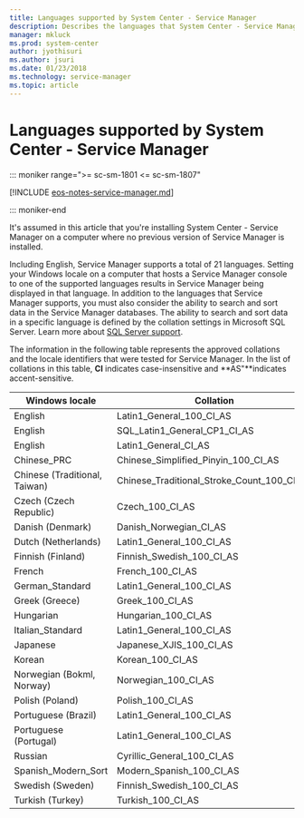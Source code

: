 ```yaml
---
title: Languages supported by System Center - Service Manager
description: Describes the languages that System Center - Service Manager supports.
manager: mkluck
ms.prod: system-center
author: jyothisuri
ms.author: jsuri
ms.date: 01/23/2018
ms.technology: service-manager
ms.topic: article
---
```


# Languages supported by System Center - Service Manager

::: moniker range=">= sc-sm-1801 <= sc-sm-1807"

[!INCLUDE [eos-notes-service-manager.md](../includes/eos-notes-service-manager.md)]

::: moniker-end

It's assumed in this article that you're installing System Center - Service Manager on a computer where no previous version of Service Manager is installed.

 Including English, Service Manager supports a total of 21 languages. Setting your Windows locale on a computer that hosts a Service Manager console to one of the supported languages results in Service Manager being displayed in that language. In addition to the languages that Service Manager supports, you must also consider the ability to search and sort data in the Service Manager databases. The ability to search and sort data in a specific language is defined by the collation settings in Microsoft SQL Server. Learn more about [SQL Server support](supported-configs.md).  

 The information in the following table represents the approved collations and the locale identifiers that were tested for Service Manager. In the list of collations in this table, **CI** indicates case-insensitive and **AS"**indicates accent-sensitive.  

|Windows locale|Collation|  
|--------------------|---------------|  
|English|Latin1\_General\_100\_CI\_AS|  
|English|SQL\_Latin1\_General\_CP1\_CI\_AS|  
|English|Latin1\_General\_CI\_AS|  
|Chinese\_PRC|Chinese\_Simplified\_Pinyin\_100\_CI\_AS|  
|Chinese \(Traditional, Taiwan\)|Chinese\_Traditional\_Stroke\_Count\_100\_CI\_AS|  
|Czech \(Czech Republic\)|Czech\_100\_CI\_AS|  
|Danish \(Denmark\)|Danish\_Norwegian\_CI\_AS|  
|Dutch \(Netherlands\)|Latin1\_General\_100\_CI\_AS|  
|Finnish \(Finland\)|Finnish\_Swedish\_100\_CI\_AS|  
|French|French\_100\_CI\_AS|  
|German\_Standard|Latin1\_General\_100\_CI\_AS|  
|Greek \(Greece\)|Greek\_100\_CI\_AS|  
|Hungarian|Hungarian\_100\_CI\_AS|  
|Italian\_Standard|Latin1\_General\_100\_CI\_AS|  
|Japanese|Japanese\_XJIS\_100\_CI\_AS|  
|Korean|Korean\_100\_CI\_AS|  
|Norwegian \(Bokml, Norway\)|Norwegian\_100\_CI\_AS|  
|Polish \(Poland\)|Polish\_100\_CI\_AS|  
|Portuguese \(Brazil\)|Latin1\_General\_100\_CI\_AS|  
|Portuguese \(Portugal\)|Latin1\_General\_100\_CI\_AS|  
|Russian|Cyrillic\_General\_100\_CI\_AS|  
|Spanish\_Modern\_Sort|Modern\_Spanish\_100\_CI\_AS|  
|Swedish \(Sweden\)|Finnish\_Swedish\_100\_CI\_AS|  
|Turkish \(Turkey\)|Turkish\_100\_CI\_AS|  
